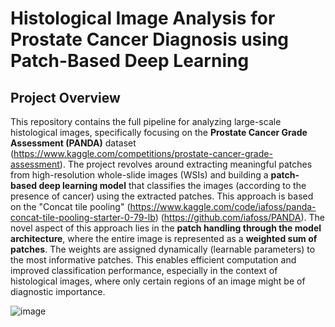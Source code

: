 # Histological Image Analysis for Prostate Cancer Diagnosis using Patch-Based Deep Learning

## Project Overview
This repository contains the full pipeline for analyzing large-scale histological images, specifically focusing on the **Prostate Cancer Grade Assessment (PANDA)** dataset (https://www.kaggle.com/competitions/prostate-cancer-grade-assessment).
The project revolves around extracting meaningful patches from high-resolution whole-slide images (WSIs) and building a **patch-based deep learning model** that classifies the images (according to the presence of cancer) using the extracted patches.
This approach is based on the "Concat tile pooling" (https://www.kaggle.com/code/iafoss/panda-concat-tile-pooling-starter-0-79-lb) (https://github.com/iafoss/PANDA).
The novel aspect of this approach lies in the **patch handling through the model architecture**, where the entire image is represented as a **weighted sum of patches**. The weights are assigned dynamically (learnable parameters) to the most informative patches. This enables efficient computation and improved classification performance, especially in the context of histological images, where only certain regions of an image might be of diagnostic importance.

![image](https://github.com/user-attachments/assets/d1f52807-17e5-4ea0-9e4c-a292a9c3094e)
